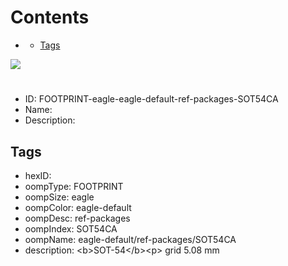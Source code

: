 



Contents
========

* [](#)
	* [Tags](#tags)
  
![][im]
# 

- ID: FOOTPRINT-eagle-eagle-default-ref-packages-SOT54CA
- Name: 
- Description: 

## Tags

- hexID: 
- oompType: FOOTPRINT
- oompSize: eagle
- oompColor: eagle-default
- oompDesc: ref-packages
- oompIndex: SOT54CA
- oompName: eagle-default/ref-packages/SOT54CA
- description: &lt;b&gt;SOT-54&lt;/b&gt;&lt;p&gt;&#xD;
grid 5.08 mm



[im]: image.png
